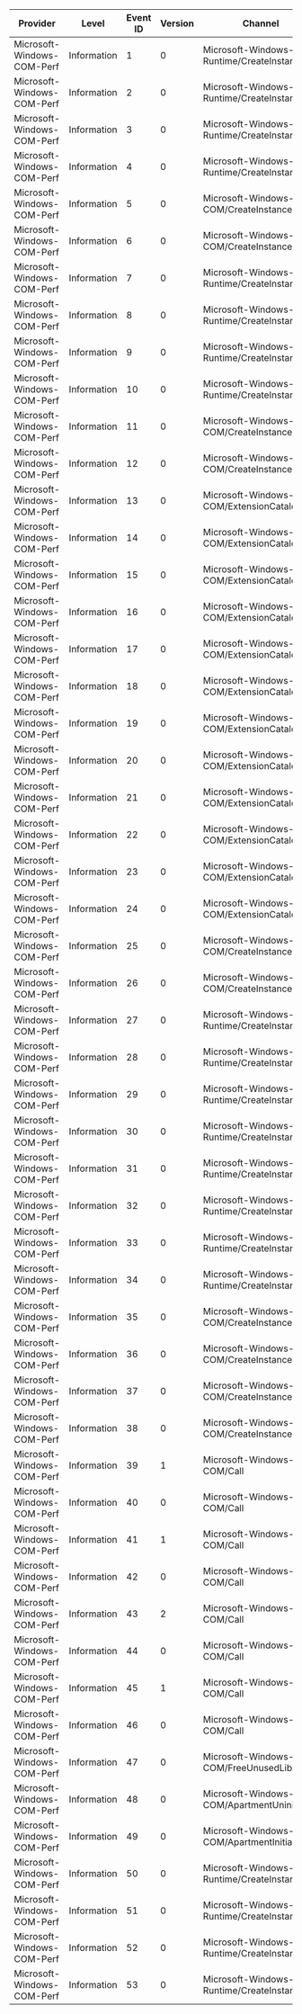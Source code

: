 Provider                    |  Level        |  Event ID  |  Version  |  Channel                                      |  Task                                                      |  Opcode  |  Keyword  |  Message
----------------------------|---------------|------------|-----------|-----------------------------------------------|------------------------------------------------------------|----------|-----------|---------
Microsoft-Windows-COM-Perf  |  Information  |  1         |  0        |  Microsoft-Windows-Runtime/CreateInstance     |  Windows_Runtime_ActivateInstance_InProc                   |  Start   |           |
Microsoft-Windows-COM-Perf  |  Information  |  2         |  0        |  Microsoft-Windows-Runtime/CreateInstance     |  Windows_Runtime_ActivateInstance_InProc                   |  Stop    |           |
Microsoft-Windows-COM-Perf  |  Information  |  3         |  0        |  Microsoft-Windows-Runtime/CreateInstance     |  Windows_Runtime_ActivateInstance_OutOfProc                |  Start   |           |
Microsoft-Windows-COM-Perf  |  Information  |  4         |  0        |  Microsoft-Windows-Runtime/CreateInstance     |  Windows_Runtime_ActivateInstance_OutOfProc                |  Stop    |           |
Microsoft-Windows-COM-Perf  |  Information  |  5         |  0        |  Microsoft-Windows-COM/CreateInstance         |  COM_CreateInstance                                        |  Start   |           |
Microsoft-Windows-COM-Perf  |  Information  |  6         |  0        |  Microsoft-Windows-COM/CreateInstance         |  COM_CreateInstance                                        |  Stop    |           |
Microsoft-Windows-COM-Perf  |  Information  |  7         |  0        |  Microsoft-Windows-Runtime/CreateInstance     |  Windows_Runtime_GetActivationFactory_InProc               |  Start   |           |
Microsoft-Windows-COM-Perf  |  Information  |  8         |  0        |  Microsoft-Windows-Runtime/CreateInstance     |  Windows_Runtime_GetActivationFactory_InProc               |  Stop    |           |
Microsoft-Windows-COM-Perf  |  Information  |  9         |  0        |  Microsoft-Windows-Runtime/CreateInstance     |  Windows_Runtime_GetActivationFactory_OutOfProc            |  Start   |           |
Microsoft-Windows-COM-Perf  |  Information  |  10        |  0        |  Microsoft-Windows-Runtime/CreateInstance     |  Windows_Runtime_GetActivationFactory_OutOfProc            |  Stop    |           |
Microsoft-Windows-COM-Perf  |  Information  |  11        |  0        |  Microsoft-Windows-COM/CreateInstance         |  COM_GetClassObject                                        |  Start   |           |
Microsoft-Windows-COM-Perf  |  Information  |  12        |  0        |  Microsoft-Windows-COM/CreateInstance         |  COM_GetClassObject                                        |  Stop    |           |
Microsoft-Windows-COM-Perf  |  Information  |  13        |  0        |  Microsoft-Windows-COM/ExtensionCatalog       |  ExtensionCatalog_RoGetExtensionRegistration               |  Start   |           |
Microsoft-Windows-COM-Perf  |  Information  |  14        |  0        |  Microsoft-Windows-COM/ExtensionCatalog       |  ExtensionCatalog_RoGetExtensionRegistration               |  Stop    |           |
Microsoft-Windows-COM-Perf  |  Information  |  15        |  0        |  Microsoft-Windows-COM/ExtensionCatalog       |  ExtensionCatalog_RoGetExtensionRegistrationByExtensionId  |  Start   |           |
Microsoft-Windows-COM-Perf  |  Information  |  16        |  0        |  Microsoft-Windows-COM/ExtensionCatalog       |  ExtensionCatalog_RoGetExtensionRegistrationByExtensionId  |  Stop    |           |
Microsoft-Windows-COM-Perf  |  Information  |  17        |  0        |  Microsoft-Windows-COM/ExtensionCatalog       |  ExtensionCatalog_QueryCatalog                             |  Start   |           |
Microsoft-Windows-COM-Perf  |  Information  |  18        |  0        |  Microsoft-Windows-COM/ExtensionCatalog       |  ExtensionCatalog_QueryCatalog                             |  Stop    |           |
Microsoft-Windows-COM-Perf  |  Information  |  19        |  0        |  Microsoft-Windows-COM/ExtensionCatalog       |  ExtensionCatalog_QueryCatalogByPackageFamily              |  Start   |           |
Microsoft-Windows-COM-Perf  |  Information  |  20        |  0        |  Microsoft-Windows-COM/ExtensionCatalog       |  ExtensionCatalog_QueryCatalogByPackageFamily              |  Stop    |           |
Microsoft-Windows-COM-Perf  |  Information  |  21        |  0        |  Microsoft-Windows-COM/ExtensionCatalog       |  ExtensionCatalog_CustomPropertyLookup                     |  Start   |           |
Microsoft-Windows-COM-Perf  |  Information  |  22        |  0        |  Microsoft-Windows-COM/ExtensionCatalog       |  ExtensionCatalog_CustomPropertyLookup                     |  Stop    |           |
Microsoft-Windows-COM-Perf  |  Information  |  23        |  0        |  Microsoft-Windows-COM/ExtensionCatalog       |  ExtensionCatalog_MoveNext                                 |  Start   |           |
Microsoft-Windows-COM-Perf  |  Information  |  24        |  0        |  Microsoft-Windows-COM/ExtensionCatalog       |  ExtensionCatalog_MoveNext                                 |  Stop    |           |
Microsoft-Windows-COM-Perf  |  Information  |  25        |  0        |  Microsoft-Windows-COM/CreateInstance         |  COM_CreateInstance_App                                    |  Start   |           |
Microsoft-Windows-COM-Perf  |  Information  |  26        |  0        |  Microsoft-Windows-COM/CreateInstance         |  COM_CreateInstance_App                                    |  Stop    |           |
Microsoft-Windows-COM-Perf  |  Information  |  27        |  0        |  Microsoft-Windows-Runtime/CreateInstance     |  Windows_Runtime_BrokeredActivateInstance                  |  Start   |           |
Microsoft-Windows-COM-Perf  |  Information  |  28        |  0        |  Microsoft-Windows-Runtime/CreateInstance     |  Windows_Runtime_BrokeredActivateInstance                  |  Stop    |           |
Microsoft-Windows-COM-Perf  |  Information  |  29        |  0        |  Microsoft-Windows-Runtime/CreateInstance     |  Windows_Runtime_BrokeredGetActivationFactory              |  Start   |           |
Microsoft-Windows-COM-Perf  |  Information  |  30        |  0        |  Microsoft-Windows-Runtime/CreateInstance     |  Windows_Runtime_BrokeredGetActivationFactory              |  Stop    |           |
Microsoft-Windows-COM-Perf  |  Information  |  31        |  0        |  Microsoft-Windows-Runtime/CreateInstance     |  Windows_Runtime_GetActivationFactory_InprocServerImpl     |  Start   |           |
Microsoft-Windows-COM-Perf  |  Information  |  32        |  0        |  Microsoft-Windows-Runtime/CreateInstance     |  Windows_Runtime_GetActivationFactory_InprocServerImpl     |  Stop    |           |
Microsoft-Windows-COM-Perf  |  Information  |  33        |  0        |  Microsoft-Windows-Runtime/CreateInstance     |  Windows_Runtime_ActivateInstance_InprocServerImpl         |  Start   |           |
Microsoft-Windows-COM-Perf  |  Information  |  34        |  0        |  Microsoft-Windows-Runtime/CreateInstance     |  Windows_Runtime_ActivateInstance_InprocServerImpl         |  Stop    |           |
Microsoft-Windows-COM-Perf  |  Information  |  35        |  0        |  Microsoft-Windows-COM/CreateInstance         |  COM_GetClassFactory_InprocServerImpl                      |  Start   |           |
Microsoft-Windows-COM-Perf  |  Information  |  36        |  0        |  Microsoft-Windows-COM/CreateInstance         |  COM_GetClassFactory_InprocServerImpl                      |  Stop    |           |
Microsoft-Windows-COM-Perf  |  Information  |  37        |  0        |  Microsoft-Windows-COM/CreateInstance         |  COM_CreateInstance_InprocServerImpl                       |  Start   |           |
Microsoft-Windows-COM-Perf  |  Information  |  38        |  0        |  Microsoft-Windows-COM/CreateInstance         |  COM_CreateInstance_InprocServerImpl                       |  Stop    |           |
Microsoft-Windows-COM-Perf  |  Information  |  39        |  1        |  Microsoft-Windows-COM/Call                   |  COM_ClientSyncCall                                        |  Start   |           |
Microsoft-Windows-COM-Perf  |  Information  |  40        |  0        |  Microsoft-Windows-COM/Call                   |  COM_ClientSyncCall                                        |  Stop    |           |
Microsoft-Windows-COM-Perf  |  Information  |  41        |  1        |  Microsoft-Windows-COM/Call                   |  COM_ClientAsyncCall                                       |  Start   |           |
Microsoft-Windows-COM-Perf  |  Information  |  42        |  0        |  Microsoft-Windows-COM/Call                   |  COM_ClientAsyncCall                                       |  Stop    |           |
Microsoft-Windows-COM-Perf  |  Information  |  43        |  2        |  Microsoft-Windows-COM/Call                   |  COM_ServerSyncCall                                        |  Start   |           |
Microsoft-Windows-COM-Perf  |  Information  |  44        |  0        |  Microsoft-Windows-COM/Call                   |  COM_ServerSyncCall                                        |  Stop    |           |
Microsoft-Windows-COM-Perf  |  Information  |  45        |  1        |  Microsoft-Windows-COM/Call                   |  COM_ServerAsyncCall                                       |  Start   |           |
Microsoft-Windows-COM-Perf  |  Information  |  46        |  0        |  Microsoft-Windows-COM/Call                   |  COM_ServerAsyncCall                                       |  Stop    |           |
Microsoft-Windows-COM-Perf  |  Information  |  47        |  0        |  Microsoft-Windows-COM/FreeUnusedLibrary      |  COM_FreeUnusedLibrary                                     |          |           |
Microsoft-Windows-COM-Perf  |  Information  |  48        |  0        |  Microsoft-Windows-COM/ApartmentUninitialize  |  COM_ApartmentUninitialize                                 |          |           |
Microsoft-Windows-COM-Perf  |  Information  |  49        |  0        |  Microsoft-Windows-COM/ApartmentInitialize    |  COM_ApartmentInitialize                                   |          |           |
Microsoft-Windows-COM-Perf  |  Information  |  50        |  0        |  Microsoft-Windows-Runtime/CreateInstance     |  Windows_Runtime_DesktopBrokeredActivateInstance           |  Start   |           |
Microsoft-Windows-COM-Perf  |  Information  |  51        |  0        |  Microsoft-Windows-Runtime/CreateInstance     |  Windows_Runtime_DesktopBrokeredActivateInstance           |  Stop    |           |
Microsoft-Windows-COM-Perf  |  Information  |  52        |  0        |  Microsoft-Windows-Runtime/CreateInstance     |  Windows_Runtime_DesktopBrokeredGetActivationFactory       |  Start   |           |
Microsoft-Windows-COM-Perf  |  Information  |  53        |  0        |  Microsoft-Windows-Runtime/CreateInstance     |  Windows_Runtime_DesktopBrokeredGetActivationFactory       |  Stop    |           |